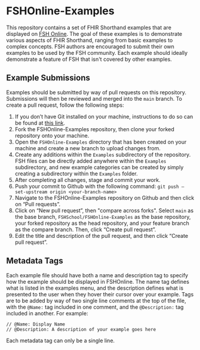 # FSHOnline-Examples

This repository contains a set of FHIR Shorthand examples that are displayed on [FSH Online](https://fshschool.org/FSHOnline/). 
The goal of these examples is to demonstrate various aspects of FHIR Shorthand, ranging from basic examples to complex concepts. FSH authors are encouraged to submit their own examples to be used by the FSH community. Each example should ideally demonstrate a feature of FSH that isn't covered by other examples.

## Example Submissions
Examples should be submitted by way of pull requests on this repository. Submissions will then be reviewed and merged into the `main` branch. To create a pull request, follow the following steps:

1. If you don’t have Git installed on your machine, instructions to do so can be found at [this link](https://git-scm.com/downloads).
2. Fork the FSHOnline-Examples repository, then clone your forked repository onto your machine.
3. Open the `FSHOnline-Examples` directory that has been created on your machine and create a new branch to upload changes from.
4. Create any additions within the `Examples` subdirectory of the repository. FSH files can be directly added anywhere within the `Examples` subdirectory, and new example categories can be created by simply creating a subdirectory within the `Examples` folder. 
5. After completing all changes, stage and commit your work.
6. Push your commit to Github with the following command: `git push —set-upstream origin <your-branch-name>`
7. Navigate to the FSHOnline-Examples repository on Github and then click on “Pull requests”.
8. Click on “New pull request”, then "compare across forks". Select `main` as the base branch, `FSHSchool/FSHOnline-Examples` as the base repository, your forked repository as the head repository, and your feature branch as the compare branch. Then, click “Create pull request”.
9. Edit the title and description of the pull request, and then click “Create pull request”.

## Metadata Tags
Each example file should have both a name and description tag to specify how the example should be displayed in FSHOnline. The name tag defines what is listed in the examples menu, and the description defines what is presented to the user when they hover their cursor over your example. Tags are to be added by way of two single line comments at the top of the file, with the `@Name:` tag included in one comment, and the `@Description:` tag included in another. For example:
```
// @Name: Display Name
// @Description: A description of your example goes here  
```
Each metadata tag can only be a single line.
